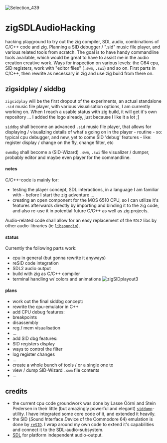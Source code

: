 ![Selection_439](https://github.com/M64GitHub/zigSDLAudioHacking/assets/84202356/ec96f9b3-2a13-46a8-9247-795f7389b329)
# zigSDLAudioHacking
hacking playground to try out the zig compiler, SDL audio, combinations of C/C++ code and zig. Planning a SID debugger / ".sid" music file player, and various related tools from scratch. 
The goal is to have handy commandline tools available, which would be great to have to assist me in the audio creation creative work. Ways for inspection on various levels: the C64 cpu, SID registers, work with "editor files" (`.swm`, `.swi`) and so on.
First parts in C/C++, then rewrite as necessary in zig and use zig build from there on.

## zigsidplay / siddbg
`zigsidplay` will be the first dropout of the experiments, an actual standalone `.sid` music file player, with various visualisation options, I am currently working on. When I reach a usable status with zig build, it will get it's own repository ... I added the logo already, just because I like it a lot ;]

`siddbg` shall become an advanced `.sid` music file player, that allows for displaying / visualizing details of what's going on in the player - routine - so: typical cpu debugger, and new, yet to come SID 'debug' features - like: register display / change on the fly, change filter, etc

`swmdbg` shall become a (SID-Wizard) `.swm`, `.swi` file visualizer / dumper, probably editor and maybe even player for the commandline.

#### notes
C/C++-code is mainly for: 
 - testing the player concept, SDL interactions, in a language I am familiar with - before I start the zig adventure ...
 - creating an open component for the MOS 6510 CPU, so I can utilize it's features afterwards directly by importing and binding it to the zig code, and also re-use it in potential future C/C++ as well as zig projects.

Audio-related code shall allow for an easy replacement of the `SDL2` libs by other audio-libraries (ie [`libsoundio`](https://github.com/andrewrk/libsoundio)).  

#### status
Currently the following parts work:
 - cpu in general (but gonna rewrite it anyways)
 - reSID code integration
 - SDL2 audio output
 - build with zig as C/C++ compiler
 - terminal handling w/ colors and animations
![zigSIDplayout3](https://github.com/M64GitHub/zigSDLAudioHacking/assets/84202356/debdd5d3-4cf6-45de-b39b-a34182afcf31)


#### plans
 - work out the final siddbg concept:
 - rewrite the cpu-emulator in C++
 - add CPU debug features:
  - breakpoints
  - disassembly
  - reg / mem visualisation
  - ...
 - add SID dbg features:
  - SID registers display
  - ways to control the filter
  - log register changes
  - ...
 - create a whole bunch of tools / or a single one to
  - view / dump SID-Wizard `.swm` file contents
  - ...

## credits
 - the current cpu code groundwork was done by Lasse Öörni and Stein Pedersen in their little (but amazingly powerful and elegant) [`siddump`](https://github.com/cadaver/siddump)-utility. I have integrated some core code of it, and extended it heavily. 
 - the SID (*S*ound *I*nterface *D*evice of the Commodore 64) emulation is done by [`reSID`](https://github.com/daglem/reSID). I wrap around my own code to extend it's capabilities and connect it to the SDL-audio-subsystem.
 - [SDL](https://github.com/libsdl-org/SDL) for platform independent audio-output.

